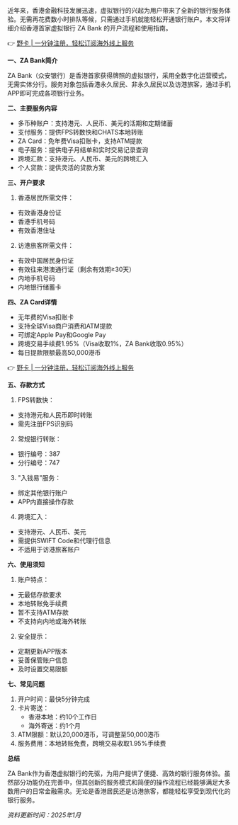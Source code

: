 近年来，香港金融科技发展迅速，虚拟银行的兴起为用户带来了全新的银行服务体验。无需再花费数小时排队等候，只需通过手机就能轻松开通银行账户。本文将详细介绍香港首家虚拟银行 ZA Bank 的开户流程和使用指南。

👉 [野卡 | 一分钟注册，轻松订阅海外线上服务](https://bit.ly/bewildcard)

**一、ZA Bank简介**

ZA Bank（众安银行）是香港首家获得牌照的虚拟银行，采用全数字化运营模式，无需实体分行。服务对象包括香港永久居民、非永久居民以及访港旅客，通过手机APP即可完成各项银行业务。

**二、主要服务内容**

* 多币种账户：支持港元、人民币、美元的活期和定期储蓄
* 支付服务：提供FPS转数快和CHATS本地转账
* ZA Card：免年费Visa扣账卡，支持ATM提款
* 电子服务：提供电子月结单和实时交易记录查询
* 跨境汇款：支持港元、人民币、美元的跨境汇入
* 个人贷款：提供灵活的贷款方案

**三、开户要求**

1. 香港居民所需文件：
- 有效香港身份证
- 香港手机号码
- 有效香港住址

2. 访港旅客所需文件：
- 有效中国居民身份证
- 有效往来港澳通行证（剩余有效期≥30天）
- 内地手机号码
- 内地银行储蓄卡

**四、ZA Card详情**

- 无年费的Visa扣账卡
- 支持全球Visa商户消费和ATM提款
- 可绑定Apple Pay和Google Pay
- 跨境交易手续费1.95%（Visa收取1%，ZA Bank收取0.95%）
- 每日提款限额最高50,000港币

👉 [野卡 | 一分钟注册，轻松订阅海外线上服务](https://bit.ly/bewildcard)

**五、存款方式**

1. FPS转数快：
- 支持港元和人民币即时转账
- 需先注册FPS识别码

2. 常规银行转账：
- 银行编号：387
- 分行编号：747

3. "入钱易"服务：
- 绑定其他银行账户
- APP内直接操作存款

4. 跨境汇入：
- 支持港元、人民币、美元
- 需提供SWIFT Code和代理行信息
- 不适用于访港旅客账户

**六、使用须知**

1. 账户特点：
- 无最低存款要求
- 本地转账免手续费
- 暂不支持ATM存款
- 不支持向内地或海外转账

2. 安全提示：
- 定期更新APP版本
- 妥善保管账户信息
- 及时设置交易限额

**七、常见问题**

1. 开户时间：最快5分钟完成
2. 卡片寄送：
   - 香港本地：约10个工作日
   - 海外寄送：约1个月
3. ATM限额：默认20,000港币，可调整至50,000港币
4. 服务费用：本地转账免费，跨境交易收取1.95%手续费

**总结**

ZA Bank作为香港虚拟银行的先驱，为用户提供了便捷、高效的银行服务体验。虽然部分功能仍在完善中，但其创新的服务模式和简便的操作流程已经能够满足大多数用户的日常金融需求。无论是香港居民还是访港旅客，都能轻松享受到现代化的银行服务。

*资料更新时间：2025年1月*